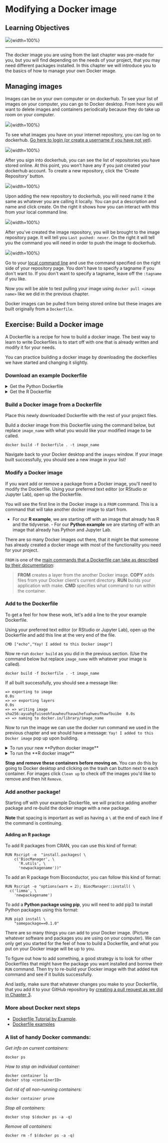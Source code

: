 


# Modifying a Docker image

## Learning Objectives

![](resources/images/07-modifying-docker-image_files/figure-docx//1IJ_uFxJud7OdIAr6p8ZOzvYs-SGDqa7g4cUHtUld03I_gfbc11e6ab0_0_149.png){width=100%}

***

The docker image you are using from the last chapter was pre-made for you, but you will find depending on the needs of your project, that you may need different packages installed. In this chapter we will introduce you to the basics of how to manage your own Docker image.

## Managing images

Images can be on your own computer or on dockerhub.
To see your list of images on your computer, you can go to Docker desktop. From here you will want to delete images and containers periodically because they do take up room on your computer.

![](resources/images/07-modifying-docker-image_files/figure-docx//1IJ_uFxJud7OdIAr6p8ZOzvYs-SGDqa7g4cUHtUld03I_gfc8849fa4d_0_17.png){width=100%}

To see what images you have on your internet repository, you can log on to dockerhub.
[Go here to login (or create a username if you have not yet)](https://hub.docker.com/).

![](resources/images/07-modifying-docker-image_files/figure-docx//1IJ_uFxJud7OdIAr6p8ZOzvYs-SGDqa7g4cUHtUld03I_gfc8849fa4d_0_38.png){width=100%}

After you sign into dockerhub, you can see the list of repositories you have stored online. At this point, you won’t have any if you just created your dockerhub account. To create a new repository, click the ‘Create Repository’ button.

![](resources/images/07-modifying-docker-image_files/figure-docx//1IJ_uFxJud7OdIAr6p8ZOzvYs-SGDqa7g4cUHtUld03I_gfc8849fa4d_0_10.png){width=100%}

Upon adding the new repository to dockerhub, you will need name it the same as whatever you are calling it locally. You can put a description and name and click create. On the right it shows how you can interact with this from your local command line.

![](resources/images/07-modifying-docker-image_files/figure-docx//1IJ_uFxJud7OdIAr6p8ZOzvYs-SGDqa7g4cUHtUld03I_gfc8849fa4d_0_48.png){width=100%}

After you've created the image repository, you will be brought to the image repository page.
It will tell you `Last pushed: never`. On the right it will tell you the command you will need in order to push the image to dockerhub.

![](resources/images/07-modifying-docker-image_files/figure-docx//1IJ_uFxJud7OdIAr6p8ZOzvYs-SGDqa7g4cUHtUld03I_gfc8849fa4d_0_56.png){width=100%}

Go to your [local command line](https://towardsdatascience.com/a-quick-guide-to-using-command-line-terminal-96815b97b955) and use the command specified on the right side of your repository page. You don't have to specify a tagname if you don't want to.  If you don't want to specify a tagname, leave off the `:tagname` if you like.

Now you will be able to test pulling your image using `docker pull <image name>` like we did in the previous chapter.

Docker images can be pulled from being stored online but these images are built originally from a `Dockerfile`.

## Exercise: Build a Docker image

A Dockerfile is a recipe for how to build a docker image. The best way to learn to write Dockerfiles is to start off with one that is already written and modify it for your needs.

You can practice building a docker image by downloading the dockerfiles we have started and changing it slightly.

### Download an example Dockerfile

<details> <summary> Get the Python Dockerfile </summary>

Download the example Dockerfile for Python analyses.

```
wget https://raw.githubusercontent.com/jhudsl/Adv_Reproducibility_in_Cancer_Informatics/main/resources/python-docker/Dockerfile
```
If you get a message like `command not found` that means you will need to install [`wget`](https://www.jcchouinard.com/wget/).

Altervatively, you can navigate to the [Dockerfile's page on GitHub](https://raw.githubusercontent.com/jhudsl/Adv_Reproducibility_in_Cancer_Informatics/main/resources/python-docker/Dockerfile) and use `File` > `Save as` but do not add any suffix to the end of the file (no `.txt` or anything). Just save it as `Dockerfile`.

</details>

<details> <summary> Get the R Dockerfile </summary>

Download the example Dockerfile for R analyses.

```
wget https://raw.githubusercontent.com/jhudsl/Adv_Reproducibility_in_Cancer_Informatics/main/resources/r-docker/Dockerfile
```
If you get a message like `command not found` that means you will need to install [`wget`](https://www.jcchouinard.com/wget/).

Altervatively, you can navigate to the [Dockerfile's page on GitHub](https://raw.githubusercontent.com/jhudsl/Adv_Reproducibility_in_Cancer_Informatics/main/resources/r-docker/Dockerfile) and use `File` > `Save as` but do not add any suffix to the end of the file (no `.txt` or anything). Just save it as `Dockerfile`.

</details>

### Build a Docker image from a Dockerfile

Place this newly downloaded Dockerfile with the rest of your project files.

Build a docker image from this Dockerfile using the command below, but replace `image_name` with what you would like your modified image to be called.   

```
docker build -f Dockerfile . -t image_name
```

Navigate back to your Docker desktop and the `images` window. If your image built successfully, you should see a new image in your list!

### Modify a Docker image

If you want add or remove a package from a Docker image, you'll need to modify the Dockerfile.
Using your preferred text editor (or RStudio or Jupyter Lab), open up the Dockerfile.

You will see the first line in the Docker image is a `FROM` command. This is a command that will take another docker image to start from.
- For our **R example**, we are starting off with an image that already has R and the tidyverse. - For our **Python example** we are starting off with an image that already has Python and Jupyter Lab.

There are so many Docker images out there, that it might be that someone has already created a docker image with most of the functionality you need for your project.

`FROM` is one of the [main commands that a Dockerfile can take as described by their documentation](https://docs.docker.com/develop/develop-images/dockerfile_best-practices/):

> **FROM** creates a layer from the another Docker image.
> **COPY** adds files from your Docker client’s current directory.
> **RUN** builds your application with make.
> **CMD** specifies what command to run within the container.

### Add to the Dockerfile

To get a feel for how these work, let's add a line to the your example Dockerfile.

Using your preferred text editor (or RStudio or Jupyter Lab), open up the Dockerfile and add this line at the very end of the file.

```
CMD ["echo","Yay! I added to this Docker image"]
```

Now re-run `docker build` as you did in the previous section. (Use the command below but replace `image_name` with whatever your image is called).

```
docker build -f Dockerfile . -t image_name
```

If all built successfully, you should see a message like:
```
=> exporting to image                                                     0.0s
=> => exporting layers                                                    0.0s
=> => writing image sha256:ayuahgfuiseohfauwheufhauwihefuahweufhawfbuibe  0.0s
=> => naming to docker.io/library/image_name
```

Now to run the image we can use the docker run command we used in the previous chapter and we should have a message: `Yay! I added to this Docker image` pop up upon building.

<details> <summary> To run your new **Python docker image** </summary>
But replace `image_name` with whatever you have called your image.
```
docker run --rm -v $PWD:/home/jovyan/work -e JUPYTER_ENABLE_LAB=yes -p 8787:8787 image_name
```
</details>

<details> <summary> To run the **R docker image** </summary>
But replace `image_name` with whatever you have called your image.
```
docker run --rm -v $PWD:/home/rstudio -e PASSWORD=password -p 8787:8787 image_name
```
</details>

**Stop and remove these containers before moving on.** You can do this by going to Docker desktop and clicking on the trash can button next to each container. For images click `Clean up` to check off the images you'd like to remove and then hit `Remove`.

### Add another package!

Starting off with your example Dockerfile, we will practice adding another package and re-build the docker image with a new package.

**Note** that spacing is important as well as having a `\` at the end of each line if the command is continuing.

#### Adding an R package  

To add R packages from CRAN, you can use this kind of format:
```
RUN Rscript -e  "install.packages( \
    c('BiocManager', \
      'R.utils', \
      'newpackagename'))"
```

To add an R package from Bioconductor, you can follow this kind of format:

```
RUN Rscript -e "options(warn = 2); BiocManager::install( \
  c('limma', \
    'newpackagename')

```

To add a **Python package using pip**, you will need to add pip3 to install Python packages using this format:
```  
RUN pip3 install \
    "somepackage==0.1.0"
```

There are so many things you can add to your Docker image. (Picture whatever software and packages you are using on your computer). We can only get you started for the feel of how to build a Dockerfile, and what you put on your Docker image will be up to you.

To figure out how to add something, a good strategy is to look for other Dockerfiles that might have the package you want installed and borrow their `RUN` command. Then try to re-build your Docker image with that added `RUN` command and see if it builds successfully.

And lastly, make sure that whatever changes you make to your Dockerfile, that you add it to your GitHub repository by [creating a pull request as we did in Chapter 3](https://jhudatascience.org/Adv_Reproducibility_in_Cancer_Informatics/using-version-control-with-github.html#create-a-branch).

### More about Docker next steps

- [Dockerfile Tutorial by Example](https://takacsmark.com/dockerfile-tutorial-by-example-dockerfile-best-practices-2018/#lets-create-your-first-image).
- [Dockerfile examples](https://linuxtechlab.com/learn-create-dockerfile-example/)

### A list of handy Docker commands:

_Get info on current containers:_  
```
docker ps
```

_How to stop an individual container:_  
```
docker container ls
docker stop <containerID>
```

_Get rid of all non-running containers:_  
```
docker container prune
```

_Stop all containers:_  
```
docker stop $(docker ps -a -q)
```

_Remove all containers:_  
```
docker rm -f $(docker ps -a -q)
```
